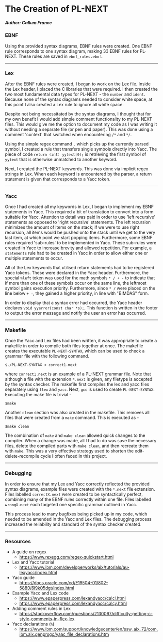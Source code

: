 The Creation of PL-NEXT
==================================================
##### Author: Callum France

### EBNF

Using the provided syntax diagrams, EBNF rules were created. One EBNF rule corresponds to one syntax diagram, making 33 EBNF rules for PL-NEXT. These rules are saved in `ebnf_rules.ebnf`.

--------------------------------------------------

### Lex

After the EBNF rules were created, I began to work on the Lex file. Inside the Lex header, I placed the C libraries that were required.
I then created the two most fundamental data types for PL-NEXT - the `number` and `ident`. Because none of the syntax diagrams needed to consider white space, at this point I also created a Lex rule to ignore all white space.

Despite not being necessitated by the syntax diagrams, I thought that for my own benefit I would add simple comment functionality to my PL-NEXT files. This would give me the option to document my code as I was writing it without needing a separate file (or pen and paper). This was done using a comment 'context' that switched when encountering `/*` and `*/`.

Using the simple regex command `.` which picks up the currently parsed symbol, I created a rule that transfers single symbols directly into Yacc. The piece of code `return (int) yytext[0];` is retrieving the first symbol of `yytext` that is otherwise unmatched to another keyword.

Next, I created the PL-NEXT keywords. This was done via implicit regex strings in Lex. When each keyword is encountered by the parser, a return statement is given that corresponds to a Yacc token.


--------------------------------------------------

### Yacc

Once I had created all my keywords in Lex, I began to implement my EBNF statements in Yacc. This required a bit of translation to convert into a form suitable for Yacc. Attention to detail was paid in order to use 'left recursive' statements as opposed to 'right recursive' statements. The left recursion minimizes the amount of items on the stack; if we were to use right recursion, all items would be pushed onto the stack until we get to the very last item, at which point we start popping items.
Furthermore, some EBNF rules required 'sub-rules' to be implemented in Yacc. These sub-rules were created in Yacc to increase brevity and allowed repetition. For example, a `statements` rule had to be created in Yacc in order to allow either one or multiple statements to occur.

All of the Lex keywords that utilised return statements had to be registered Yacc tokens. These were declared in the Yacc header. Furthermore, the special `%left` token was used for the math symbols `* / + -` to indicate that if more than one of these symbols occur on the same line, the leftmost symbol gains execution priority. Furthermore, since `* /` were placed on the line below `+ -`, they gained a higher priority, in line with "BIMDAS" form.

In order to display that a syntax error had occurred, the Yacc header declares `void yyerror(const char *s);`. This function is written in the footer to output the error message and notify the user an error has occurred.

--------------------------------------------------

### Makefile

Once the Yacc and Lex files had been written, it was appropriate to create a makefile in order to compile both files together at once. The makefile creates the executable `PL-NEXT-SYNTAX`, which can be used to check a grammar file with the following command.
```
$./PL-NEXT-SYNTAX < correct1.next
```
where `correct1.next` is an example of a PL-NEXT grammar file. Note that although a file with the extension `*.next` is given, any filetype is accepted by the syntax checker. The makefile first compiles the lex and yacc files separately using `flex` and `yacc`. Next, `gcc` is used to create `PL-NEXT-SYNTAX`. Executing the make file is trivial -
```
$make
```

Another `clean` section was also created in the makefile. This removes all files that were created from a `make` command. This is executed as -
```
$make clean
```
The combination of `make` and `make clean` allowed quick changes to the compiler. When a change was made, all I had to do was save the necessary files, delete the compiled parts with `make clean`, and then recreate them with `make`. This was a very effective strategy used to shorten the edit-delete-recompile cycle I often faced in this project.

--------------------------------------------------

### Debugging

In order to ensure that my Lex and Yacc correctly reflected the provided syntax diagrams, example files were created with the `*.next` file extension. Files labelled `correctX.next` were created to be syntactically perfect, combining many of the EBNF rules correctly within one file. Files labelled `wrongX.next` each targeted one specific grammar outlined in Yacc.

This process lead to many bugfixes being picked up in my code, which needed to be amended in the Yacc and Lex files. The debugging process increased the reliability and standard of the syntax checker created.

--------------------------------------------------

### Resources
- A guide on regex
    - https://www.rexegg.com/regex-quickstart.html
- Lex and Yacc tutorial
    - https://www.ibm.com/developerworks/aix/tutorials/au-lexyacc/index.html
- Yacc guide
    - https://docs.oracle.com/cd/E19504-01/802-5880/6i9k05dgt/index.html
- Example Yacc and Lex code
    - https://www.epaperpress.com/lexandyacc/calcl.html
    - https://www.epaperpress.com/lexandyacc/calcy.html
- Adding comment rules in Lex
    - https://stackoverflow.com/questions/2130097/difficulty-getting-c-style-comments-in-flex-lex
- Yacc declarations (`%`)
    - https://www.ibm.com/support/knowledgecenter/en/ssw_aix_72/com.ibm.aix.genprogc/yaac_file_declarations.htm

